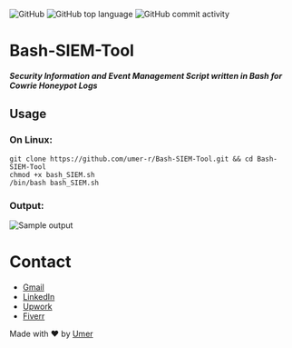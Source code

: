 ![GitHub](https://img.shields.io/github/license/umer-r/Bash-SIEM-Tool) ![GitHub top language](https://img.shields.io/github/languages/top/umer-r/Bash-SIEM-Tool) ![GitHub commit activity](https://img.shields.io/github/commit-activity/m/umer-r/Bash-SIEM-Tool)

# Bash-SIEM-Tool
***Security Information and Event Management Script written in Bash for Cowrie Honeypot Logs***

## Usage
### On Linux:
```
git clone https://github.com/umer-r/Bash-SIEM-Tool.git && cd Bash-SIEM-Tool
chmod +x bash_SIEM.sh
/bin/bash bash_SIEM.sh
```
### Output:
![Sample output](https://user-images.githubusercontent.com/83476929/203387919-2075b347-1a12-4d8a-afbd-5149e520b959.png)

# Contact

- [Gmail](mailto:russs3400@gmail.com)
- [LinkedIn](https://www.linkedin.com/in/umer-mehmood-437120214/)
- [Upwork](https://www.upwork.com/o/profiles/users/~011184505ed9059668/)
- [Fiverr](https://www.fiverr.com/hamza_rajaz)

Made with :heart: by [Umer](https://twitter.com/UmerMehmood_)